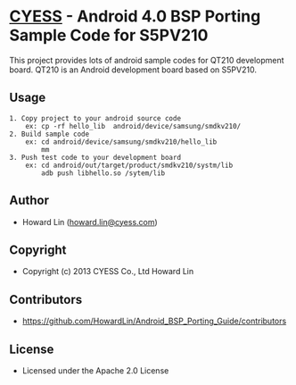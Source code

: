 [CYESS](http://www.cyess.com) - Android 4.0 BSP Porting Sample Code for S5PV210
===================================================================================

This project provides lots of android sample codes for QT210 development board. QT210 is an Android development board based on S5PV210.

## Usage
	1. Copy project to your android source code
		ex: cp -rf hello_lib  android/device/samsung/smdkv210/
	2. Build sample code	
		ex: cd android/device/samsung/smdkv210/hello_lib
		    mm
	3. Push test code to your development board
		ex: cd android/out/target/product/smdkv210/systm/lib
		    adb push libhello.so /sytem/lib

## Author

* Howard Lin (howard.lin@cyess.com)

## Copyright
	
* Copyright (c) 2013 CYESS Co., Ltd  Howard Lin

## Contributors

* https://github.com/HowardLin/Android_BSP_Porting_Guide/contributors

## License

* Licensed under the Apache 2.0 License
